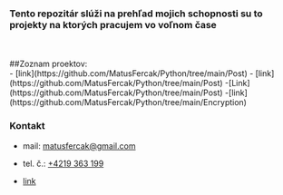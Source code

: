 ### Tento repozitár slúži na prehľad mojich schopnosti su to projekty na ktorých pracujem vo voľnom čase 
<br/>
<br/>
##Zoznam proektov:
<br/>
- [link](https://github.com/MatusFercak/Python/tree/main/Post)
- [link](https://github.com/MatusFercak/Python/tree/main/Post)
-[Link](https://github.com/MatusFercak/Python/tree/main/Post)
-[link](https://github.com/MatusFercak/Python/tree/main/Encryption)




### Kontakt 
- mail: matusfercak@gmail.com
- tel. č.: <a href="">+4219 363 199</a>

- [link](https://github.com/MatusFercak/Python/tree/main/Post)




